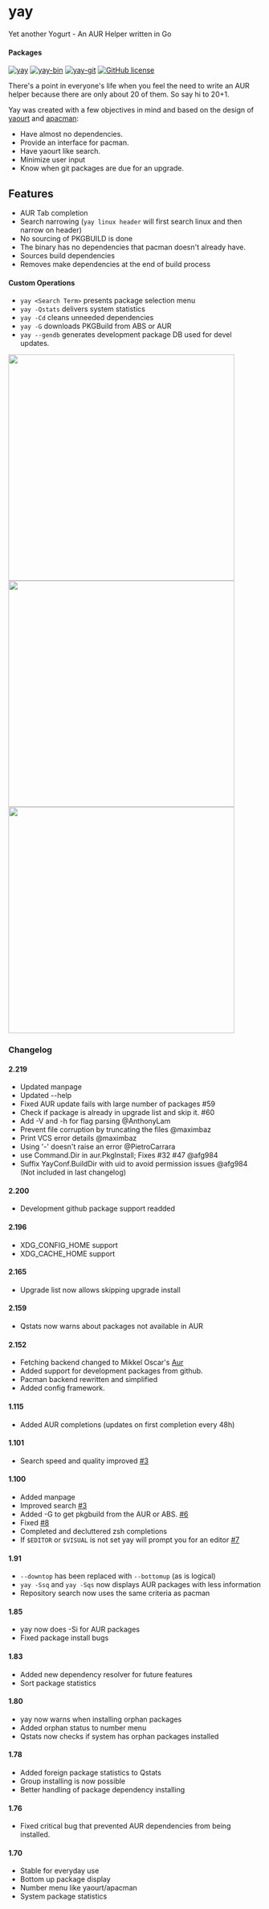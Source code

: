 # yay
Yet another Yogurt - An AUR Helper written in Go

#### Packages
[![yay](https://img.shields.io/aur/version/yay.svg?label=yay)](https://aur.archlinux.org/packages/yay/) [![yay-bin](https://img.shields.io/aur/version/yay-bin.svg?label=yay-bin)](https://aur.archlinux.org/packages/yay-bin/) [![yay-git](https://img.shields.io/aur/version/yaygit.svg?label=yay-git)](https://aur.archlinux.org/packages/yay-git/) [![GitHub license](https://img.shields.io/badge/license-AGPL-blue.svg)](https://raw.githubusercontent.com/Jguer/yay/master/LICENSE)

There's a point in everyone's life when you feel the need to write an AUR helper because there are only about 20 of them.
So say hi to 20+1.

Yay was created with a few objectives in mind and based on the design of [yaourt](https://github.com/archlinuxfr/yaourt) and [apacman](https://github.com/oshazard/apacman):

- Have almost no dependencies.
- Provide an interface for pacman.
- Have yaourt like search.
- Minimize user input
- Know when git packages are due for an upgrade.

## Features
- AUR Tab completion
- Search narrowing (`yay linux header` will first search linux and then narrow on header)
- No sourcing of PKGBUILD is done
- The binary has no dependencies that pacman doesn't already have.
- Sources build dependencies
- Removes make dependencies at the end of build process

#### Custom Operations
- `yay <Search Term>` presents package selection menu
- `yay -Qstats` delivers system statistics
- `yay -Cd` cleans unneeded dependencies
- `yay -G` downloads PKGBuild from ABS or AUR
- `yay --gendb` generates development package DB used for devel updates.

<img src="http://jguer.github.io/yay/yayupgrade.png" width="450">
<img src="http://jguer.github.io/yay/yay2.png" width="450">
<img src="http://jguer.github.io/yay/yay3.png" width="450">

### Changelog
#### 2.219
- Updated manpage
- Updated --help
- Fixed AUR update fails with large number of packages #59 
- Check if package is already in upgrade list and skip it. #60 
-  Add -V and -h for flag parsing @AnthonyLam 
-  Prevent file corruption by truncating the files @maximbaz 
-  Print VCS error details @maximbaz 
-  Using '-' doesn't raise an error @PietroCarrara 
-  use Command.Dir in aur.PkgInstall; Fixes #32 #47  @afg984 
-  Suffix YayConf.BuildDir with uid to avoid permission issues @afg984 (Not included in last changelog)

#### 2.200
- Development github package support readded

#### 2.196
- XDG_CONFIG_HOME support
- XDG_CACHE_HOME support

#### 2.165
- Upgrade list now allows skipping upgrade install

#### 2.159
- Qstats now warns about packages not available in AUR

#### 2.152
- Fetching backend changed to Mikkel Oscar's [Aur](https://github.com/mikkeloscar/aur)
- Added support for development packages from github.
- Pacman backend rewritten and simplified
- Added config framework.

#### 1.115
- Added AUR completions (updates on first completion every 48h)

#### 1.101
- Search speed and quality improved [#3](https://github.com/Jguer/yay/issues/3)

#### 1.100
- Added manpage
- Improved search [#3](https://github.com/Jguer/yay/issues/3)
- Added -G to get pkgbuild from the AUR or ABS. [#6](https://github.com/Jguer/yay/issues/6)
- Fixed [#8](https://github.com/Jguer/yay/issues/8)
- Completed and decluttered zsh completions
- If `$EDITOR` or `$VISUAL` is not set yay will prompt you for an editor [#7](https://github.com/Jguer/yay/issues/7)

#### 1.91
- `--downtop` has been replaced with `--bottomup` (as is logical)
- `yay -Ssq` and `yay -Sqs` now displays AUR packages with less information
- Repository search now uses the same criteria as pacman

#### 1.85
- yay now does -Si for AUR packages
- Fixed package install bugs

#### 1.83
- Added new dependency resolver for future features
- Sort package statistics

#### 1.80
- yay now warns when installing orphan packages
- Added orphan status to number menu
- Qstats now checks if system has orphan packages installed

#### 1.78
- Added foreign package statistics to Qstats
- Group installing is now possible
- Better handling of package dependency installing

#### 1.76
- Fixed critical bug that prevented AUR dependencies from being installed.

#### 1.70
- Stable for everyday use
- Bottom up package display
- Number menu like yaourt/apacman
- System package statistics
